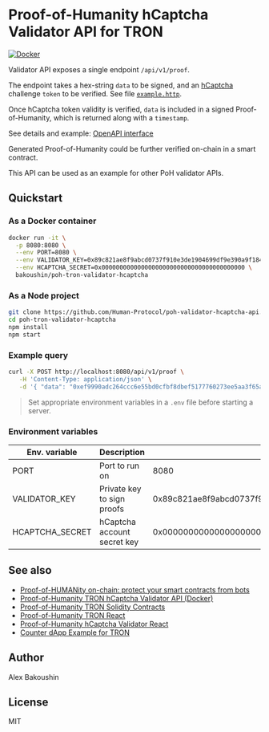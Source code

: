 # Proof-of-Humanity hCaptcha Validator API for TRON

[![Docker](https://img.shields.io/docker/pulls/bakoushin/poh-tron-validator-hcaptcha)](https://hub.docker.com/r/bakoushin/poh-tron-validator-hcaptcha)

Validator API exposes a single endpoint `/api/v1/proof`.

The endpoint takes a hex-string `data` to be signed, and an [hCaptcha](https://www.hcaptcha.com/) challenge `token` to be verified. See file [`example.http`](example.http).

Once hCaptcha token validity is verified, `data` is included in a signed Proof-of-Humanity, which is returned along with a `timestamp`.

See details and example: [OpenAPI interface](https://app.swaggerhub.com/apis-docs/bakoushin/poh-validator-hcaptcha/0.0.1)

Generated Proof-of-Humanity could be further verified on-chain in a smart contract.

This API can be used as an example for other PoH validator APIs.

## Quickstart

### As a Docker container

```bash
docker run -it \
  -p 8080:8080 \
  --env PORT=8080 \
  --env VALIDATOR_KEY=0x89c821ae8f9abcd0737f910e3de1904699df9e390a9f184f01f941e20dac8a52 \
  --env HCAPTCHA_SECRET=0x0000000000000000000000000000000000000000 \
  bakoushin/poh-tron-validator-hcaptcha
```

### As a Node project

```bash
git clone https://github.com/Human-Protocol/poh-validator-hcaptcha-api.git
cd poh-tron-validator-hcaptcha
npm install
npm start
```

### Example query

```bash
curl -X POST http://localhost:8080/api/v1/proof \
   -H 'Content-Type: application/json' \
   -d '{ "data": "0xef9990adc264ccc6e55bd0cfbf8dbef5177760273ee5aa3f65aae4bbb014750f", "token": "10000000-aaaa-bbbb-cccc-000000000001" }'
```

> Set appropriate environment variables in a `.env` file before starting a server.

### Environment variables

| Env. variable   | Description                 | Example                                                            |
| --------------- | --------------------------- | ------------------------------------------------------------------ |
| PORT            | Port to run on              | 8080                                                               |
| VALIDATOR_KEY   | Private key to sign proofs  | 0x89c821ae8f9abcd0737f910e3de1904699df9e390a9f184f01f941e20dac8a52 |
| HCAPTCHA_SECRET | hCaptcha account secret key | 0x0000000000000000000000000000000000000000                         |

## See also

- [Proof-of-HUMANity on-chain: protect your smart contracts from bots](https://www.humanprotocol.org/blog/proof-of-humanity-on-chain-protect-your-smart-contracts-from-bots)
- [Proof-of-Humanity TRON hCaptcha Validator API (Docker)](https://hub.docker.com/r/bakoushin/poh-tron-validator-hcaptcha)
- [Proof-of-Humanity TRON Solidity Contracts](https://npmjs.com/package/poh-tron-contracts)
- [Proof-of-Humanity TRON React](https://npmjs.com/packages/poh-tron-react)
- [Proof-of-Humanity hCaptcha Validator React](https://npmjs.com/package/poh-validator-hcaptcha-react)
- [Counter dApp Example for TRON](https://github.com/Human-Protocol/poh-tron-counter-example)

## Author

Alex Bakoushin

## License

MIT

